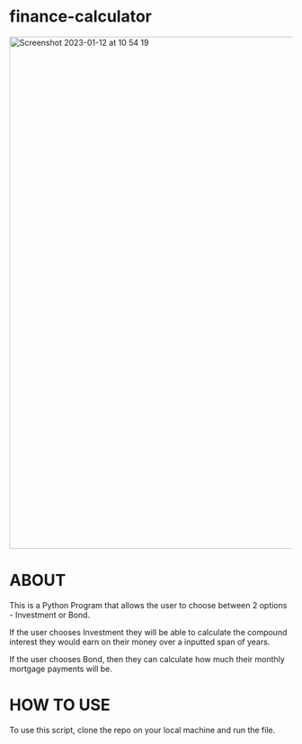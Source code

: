 # finance-calculator
<img width="912" alt="Screenshot 2023-01-12 at 10 54 19" src="https://user-images.githubusercontent.com/93485223/212048759-88a5c74f-4621-4e2b-b3e5-1cff14188421.png">

<h1> ABOUT </h1>
<p>This is a Python Program that allows the user to choose between 2 options - Investment or Bond.</p>

<p>If the user chooses Investment they will be able to calculate the compound interest they would earn on their money over a inputted span of years.</p>

If the user chooses Bond, then they can calculate how much their monthly mortgage payments will be.

<h1> HOW TO USE </h1>

<p> To use this script, clone the repo on your local machine and run the file. </p<
